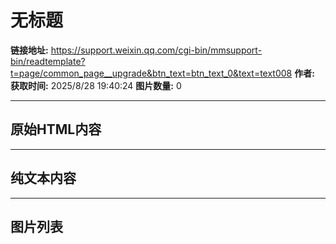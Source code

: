 # 无标题

**链接地址:** https://support.weixin.qq.com/cgi-bin/mmsupport-bin/readtemplate?t=page/common_page__upgrade&btn_text=btn_text_0&text=text008
**作者:** 
**获取时间:** 2025/8/28 19:40:24
**图片数量:** 0

---

## 原始HTML内容



---

## 纯文本内容



---

## 图片列表


